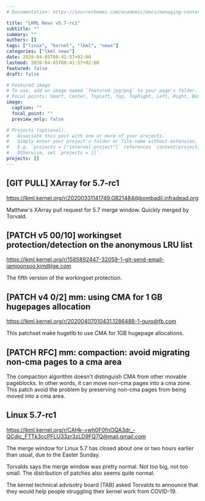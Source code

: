 ```yaml
---
# Documentation: https://sourcethemes.com/academic/docs/managing-content/

title: "LKML News v5.7-rc1"
subtitle: ""
summary: ""
authors: []
tags: ["linux", "kernel", "lkml", "news"]
categories: ["lkml news"]
date: 2020-04-05T08:41:57+02:00
lastmod: 2020-04-05T08:41:57+02:00
featured: false
draft: false

# Featured image
# To use, add an image named `featured.jpg/png` to your page's folder.
# Focal points: Smart, Center, TopLeft, Top, TopRight, Left, Right, BottomLeft, Bottom, BottomRight.
image:
  caption: ""
  focal_point: ""
  preview_only: false

# Projects (optional).
#   Associate this post with one or more of your projects.
#   Simply enter your project's folder or file name without extension.
#   E.g. `projects = ["internal-project"]` references `content/project/deep-learning/index.md`.
#   Otherwise, set `projects = []`.
projects: []
---
```


[GIT PULL] XArray for 5.7-rc1
-----------------------------

https://lkml.kernel.org/r/20200331141749.GB21484@bombadil.infradead.org

Matthew's XArray pull request for 5.7 merge window.  Quickly merged by Torvald.


[PATCH v5 00/10] workingset protection/detection on the anonymous LRU list
--------------------------------------------------------------------------

https://lkml.kernel.org/r/1585892447-32059-1-git-send-email-iamjoonsoo.kim@lge.com

The fifth version of the workingset protection.


[PATCH v4 0/2] mm: using CMA for 1 GB hugepages allocation
----------------------------------------------------------

https://lkml.kernel.org/r/20200407010431.1286488-1-guro@fb.com

This patchset make hugetlb to use CMA for 1GB hugepage allocations.


[PATCH RFC] mm: compaction: avoid migrating non-cma pages to a cma area
-----------------------------------------------------------------------

The compaction algorithm doesn't distinguish CMA from other movable pageblocks.
In other words, it can move non-cma pages into a cma zone.  This patch avoid
the problem by preserving non-cma pages from being moved into a cma area.


Linux 5.7-rc1
-------------

https://lkml.kernel.org/r/CAHk-=wh0F0fnOQA3dr_-QCdjc_FTTk3ccPFLU33zr3zLD9FQ7Q@mail.gmail.com

The merge window for Linux 5.7 has closed about one or two hours earlier than
usual, due to the Easter Sunday.

Torvalds says the merge window was pretty normal.  Not too big, not too small.
The distribution of patches also seems quite normal.

The kernel technical advisotry board (TAB) asked Torvalds to announce that they
would help people struggling their kernel work from COVID-19.
